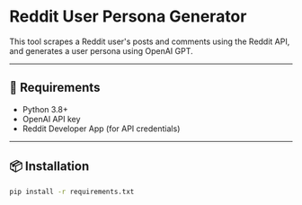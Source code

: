 # Reddit User Persona Generator

This tool scrapes a Reddit user's posts and comments using the Reddit API, and generates a user persona using OpenAI GPT.

---

## 🔧 Requirements

- Python 3.8+
- OpenAI API key
- Reddit Developer App (for API credentials)

---

## 📦 Installation

```bash
pip install -r requirements.txt
